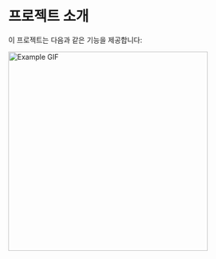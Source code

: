 # 프로젝트 소개

이 프로젝트는 다음과 같은 기능을 제공합니다:

<img src="[https://example.com/image.gif](https://drive.google.com/uc?id=1JLhxEeh00ep5mIpZC0i3cOjYscRQ4viq)" alt="Example GIF" width="400">
